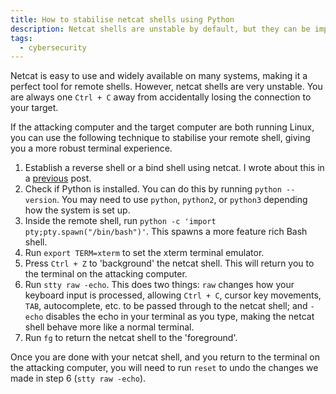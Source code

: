 ```yaml
---
title: How to stabilise netcat shells using Python
description: Netcat shells are unstable by default, but they can be improved and stabilised using Python.
tags:
  - cybersecurity
---
```


Netcat is easy to use and widely available on many systems, making it a perfect tool for remote shells. However, netcat shells are very unstable. You are always one `Ctrl + C` away from accidentally losing the connection to your target.

If the attacking computer and the target computer are both running Linux, you can use the following technique to stabilise your remote shell, giving you a more robust terminal experience.

1. Establish a reverse shell or a bind shell using netcat. I wrote about this in a [previous](/reverse-shells-and-bind-shells/) post.
2. Check if Python is installed. You can do this by running `python --version`. You may need to use `python`, `python2`, or `python3` depending how the system is set up.
3. Inside the remote shell, run `python -c 'import pty;pty.spawn("/bin/bash")'`. This spawns a more feature rich Bash shell.
4. Run `export TERM=xterm` to set the xterm terminal emulator.
5. Press `Ctrl + Z` to 'background' the netcat shell. This will return you to the terminal on the attacking computer.
6. Run `stty raw -echo`. This does two things: `raw` changes how your keyboard input is processed, allowing `Ctrl + C`, cursor key movements, `TAB`, autocomplete, etc. to be passed through to the netcat shell; and `-echo` disables the echo in your terminal as you type, making the netcat shell behave more like a normal terminal.
7. Run `fg` to return the netcat shell to the 'foreground'.

Once you are done with your netcat shell, and you return to the terminal on the attacking computer, you will need to run `reset` to undo the changes we made in step 6 (`stty raw -echo`).